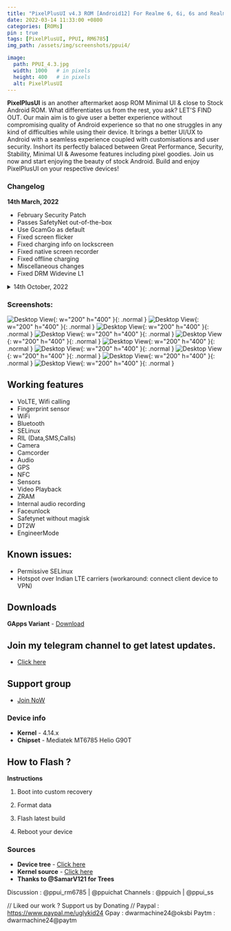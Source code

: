 ```yaml
---
title: "PixelPlusUI v4.3 ROM [Android12] For Realme 6, 6i, 6s and Realme 7, Narzo 20 Pro, Narzo 30 4G (G90T Series) [OFFICIAL]"
date: 2022-03-14 11:33:00 +0800
categories: [ROMs]
pin : true
tags: [PixelPlusUI, PPUI, RM6785]
img_path: /assets/img/screenshots/ppui4/

image:
  path: PPUI_4.3.jpg
  width: 1000   # in pixels
  height: 400   # in pixels
  alt: PixelPlusUI
---
```


**PixelPlusUI**  is an another aftermarket aosp ROM Minimal UI & close to Stock Android ROM. What differentiates us from the rest, you ask? LET'S FIND OUT. Our main aim is to give user a better experience without compromising quality of Android experience so that no one struggles in any kind of difficulties while using their device. It brings a better UI/UX to Android with a seamless experience coupled with customisations and user security. Inshort its perfectly balaced between Great Performance, Security, Stability, Minimal UI & Awesome features including pixel goodies. Join us now and start enjoying the beauty of stock Android. Build and enjoy PixelPlusUI on your respective devices!

### Changelog
**14th March, 2022**
* February Security Patch
* Passes SafetyNet out-of-the-box
* Use GcamGo as default
* Fixed screen flicker
* Fixed charging info on lockscreen
* Fixed native screen recorder
* Fixed offline charging
* Miscellaneous changes
* Fixed DRM Widevine L1

<details>
<summary>14th October, 2022</summary>
<p><ul>
  <li>January ASB (android-12.0.0_r26)</li>
  <li>Switched to RUI2 firmware</li>
  <li>Passes SafetyNet out-of-the-box</li>
  <li>Improved Gaming performance</li>
  <li>Unlimited Google Photos storage</li>
  <li>NFC works now</li>
  <li>Added LiveDisplay (Display settings)</li>
  <li>Fixed VOOC charging delay</li>
  <li>Fixed brightness slider curve</li>
  <li>Fixed minimum brightness</li>
  <li>Upstreamed kernel to 4.14.261</li>
  <li>Added F2FS support</li>
</ul></p>
</details>

### Screenshots: 
  ![Desktop View](01.jpg){: w="200" h="400" }{: .normal }
  ![Desktop View](02.jpg){: w="200" h="400" }{: .normal }
  ![Desktop View](03.jpg){: w="200" h="400" }{: .normal }
  ![Desktop View](05.jpg){: w="200" h="400" }{: .normal }
  ![Desktop View](06.jpg){: w="200" h="400" }{: .normal }
  ![Desktop View](07.jpg){: w="200" h="400" }{: .normal }
  ![Desktop View](09.jpg){: w="200" h="400" }{: .normal }
  ![Desktop View](10.jpg){: w="200" h="400" }{: .normal }
  ![Desktop View](11.jpg){: w="200" h="400" }{: .normal }
  ![Desktop View](12.jpg){: w="200" h="400" }{: .normal } 
  
## Working features
* VoLTE, Wifi calling
* Fingerprint sensor
* WiFi
* Bluetooth
* SELinux
* RIL (Data,SMS,Calls)
* Camera
* Camcorder
* Audio
* GPS
* NFC
* Sensors
* Video Playback
* ZRAM
* Internal audio recording
* Faceunlock
* Safetynet without magisk
* DT2W
* EngineerMode

## Known issues:
* Permissive SELinux
* Hotspot over Indian LTE carriers (workaround: connect client device to VPN)

## Downloads
**GApps Variant** - [Download](https://ppui.site/download)

## Join my telegram channel to get latest updates.
* [Click here](https://t.me/TheCloverly_Releases)

## Support group
* [Join NoW](https://t.me/SriBalajiHub)

### Device info
* **Kernel** - 4.14.x
* **Chipset** - Mediatek MT6785 Helio G90T

## How to Flash ?
**Instructions**

1) Boot into custom recovery 

2) Format data

3) Flash latest build

4) Reboot your device 

### Sources
* **Device tree** - [Click here](https://github.com/realme-mt6785-devs)
* **Kernel source** - [Click here](https://github.com/realme-mt6785-devs/android_kernel_realme_mt6785)
* **Thanks to @SamarV121 for Trees**

Discussion : @ppui_rm6785 | @ppuichat 
Channels : @ppuich | @ppui_ss

// Liked our work ? Support us by Donating //
Paypal : https://www.paypal.me/uglykid24
Gpay : dwarmachine24@oksbi
Paytm : dwarmachine24@paytm